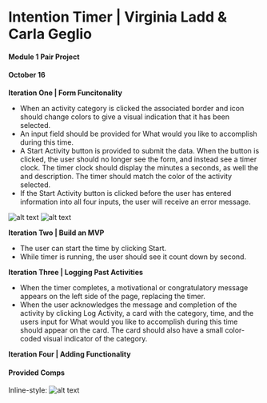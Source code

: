 # Intention Timer | Virginia Ladd & Carla Geglio 
#### Module 1 Pair Project
#### October 16

**Iteration One | Form Funcitonality**

- When an activity category is clicked the associated border and icon should change colors to give a visual indication that  it has been selected.
- An input field should be provided for What would you like to accomplish during this time.
- A Start Activity button is provided to submit the data. When the button is clicked, the user should no longer see the      form, and instead see a timer clock. The timer clock should display the minutes a seconds, as well the and description. The   timer should match the color of the activity selected.  
- If the Start Activity button is clicked before the user has entered information into all four inputs, the user will        receive an error message.

![alt text](https://user-images.githubusercontent.com/53594458/66725302-20e8c280-ee20-11e9-93d0-ecc719699a00.png "Landing Page")
![alt text](https://user-images.githubusercontent.com/53594458/66725313-38c04680-ee20-11e9-818b-b9e89e589054.png "Colored activity button")

**Iteration Two | Build an MVP**

- The user can start the time by clicking Start.
- While timer is running, the user should see it count down by second.

**Iteration Three | Logging Past Activities**

- When the timer completes, a motivational or congratulatory message appears on the left side of the page, replacing the timer.
- When the user acknowledges the message and completion of the activity by clicking Log Activity, a card with the category, time, and the users input for What would you like to accomplish during this time should appear on the card. The card should also have a small color-coded visual indicator of the category. 

**Iteration Four | Adding Functionality**

#### Provided Comps
Inline-style: 
![alt text](https://user-images.githubusercontent.com/53594458/66725302-20e8c280-ee20-11e9-93d0-ecc719699a00.png "Landing Page")


